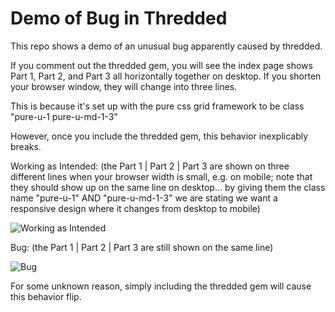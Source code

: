 # Demo of Bug in Thredded

This repo shows a demo of an unusual bug apparently caused by thredded.

If you comment out the thredded gem, you will see the index page shows Part 1, Part 2, and Part 3 all horizontally together on desktop. If you shorten your browser window, they will change into three lines.

This is because it's set up with the pure css grid framework to be class "pure-u-1 pure-u-md-1-3"

However, once you include the thredded gem, this behavior inexplicably breaks.

Working as Intended:
(the Part 1 | Part 2 | Part 3 are shown on three different lines when your browser width is small, e.g. on mobile; note that they should show up on the same line on desktop... by giving them the class name "pure-u-1" AND "pure-u-md-1-3" we are stating we want a responsive design where it changes from desktop to mobile)

![Working as Intended](https://raw.github.com/pickhardt/testapp/master/working-as-intended.png)

Bug:
(the Part 1 | Part 2 | Part 3 are still shown on the same line)

![Bug](https://raw.github.com/pickhardt/testapp/master/bug.png)

For some unknown reason, simply including the thredded gem will cause this behavior flip.
